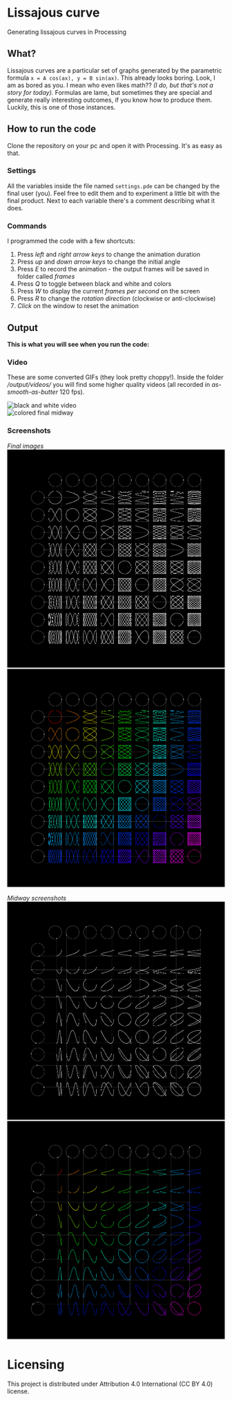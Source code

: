 # Lissajous curve
Generating lissajous curves in Processing

## What?
Lissajous curves are a particular set of graphs generated by the parametric formula `x = A cos(ax), y = B sin(ax)`. This already looks boring.
Look, I am as bored as you. I mean who even likes math?? *(I do, but that's not a story for today).*
Formulas are lame, but sometimes they are special and generate really interesting outcomes, if you know how to produce them. Luckily, this is one of those instances.

## How to run the code
Clone the repository on your pc and open it with Processing. It's as easy as that.

### Settings
All the variables inside the file named `settings.pde` can be changed by the final user (you). Feel free to edit them and to experiment a little bit with the final product.
Next to each variable there's a comment describing what it does.

### Commands
I programmed the code with a few shortcuts:
1. Press *left* and *right arrow keys* to change the animation duration
2. Press *up* and *down arrow keys* to change the initial angle
3. Press *E* to record the animation - the output frames will be saved in folder called *frames*
4. Press *Q* to toggle between black and white and colors
5. Press *W* to display the current *frames per second* on the screen
6. Press *R* to change the *rotation direction* (clockwise or anti-clockwise)
7. *Click* on the window to reset the animation

## Output
**This is what you will see when you run the code:**
### Video
These are some converted GIFs (they look pretty choppy!). Inside the folder */output/videos/* you will find some higher quality videos (all recorded in *as-smooth-as-butter* 120 fps).

![black and white video](https://github.com/lorossi/lissajous/blob/master/output/videos/black_and_white.gif)  
![colored final midway](https://github.com/lorossi/lissajous/blob/master/output/videos/colors.gif)  

### Screenshots
*Final images*
![black and white final](https://github.com/lorossi/lissajous/blob/master/output/selected_frames/black-and-white-frame-1799.png)  
![colored final](https://github.com/lorossi/lissajous/blob/master/output/selected_frames/color-frame-1799.png)  

*Midway screenshots*
![black and white midway](https://github.com/lorossi/lissajous/blob/master/output/selected_frames/black-and-white-frame-390.png)  
![colored final midway](https://github.com/lorossi/lissajous/blob/master/output/selected_frames/color-frame-324.png)  

# Licensing
This project is distributed under Attribution 4.0 International (CC BY 4.0) license.
